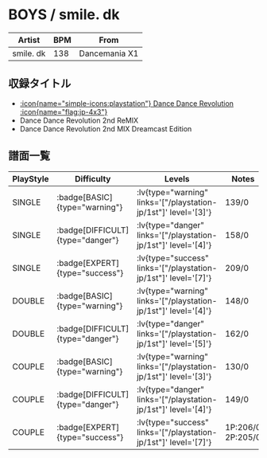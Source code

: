 # BOYS / smile. dk

|Artist|BPM|From|
|------|---|----|
|smile. dk|138|Dancemania X1|

## 収録タイトル

- [:icon{name="simple-icons:playstation"} Dance Dance Revolution :icon{name="flag:jp-4x3"}](/playstation-jp/1st)
- Dance Dance Revolution 2nd ReMIX
- Dance Dance Revolution 2nd MIX Dreamcast Edition

## 譜面一覧

|PlayStyle|Difficulty|Levels|Notes|Movie|
|---------|----------|------|-----|-----|
|SINGLE| :badge[BASIC]{type="warning"}| :lv{type="warning" links='["/playstation-jp/1st"]' level='[3]'}|139/0||
|SINGLE| :badge[DIFFICULT]{type="danger"}| :lv{type="danger" links='["/playstation-jp/1st"]' level='[4]'}|158/0||
|SINGLE| :badge[EXPERT]{type="success"}| :lv{type="success" links='["/playstation-jp/1st"]' level='[7]'}|209/0||
|DOUBLE| :badge[BASIC]{type="warning"}| :lv{type="warning" links='["/playstation-jp/1st"]' level='[4]'}|148/0||
|DOUBLE| :badge[DIFFICULT]{type="danger"}| :lv{type="danger" links='["/playstation-jp/1st"]' level='[5]'}|162/0||
|COUPLE| :badge[BASIC]{type="warning"}| :lv{type="warning" links='["/playstation-jp/1st"]' level='[3]'}|130/0|
|COUPLE| :badge[DIFFICULT]{type="danger"}| :lv{type="danger" links='["/playstation-jp/1st"]' level='[4]'}|149/0|
|COUPLE| :badge[EXPERT]{type="success"}| :lv{type="success" links='["/playstation-jp/1st"]' level='[7]'}|1P:206/0 2P:205/0||